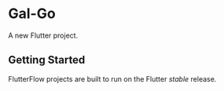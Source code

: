 # Gal-Go

A new Flutter project.

## Getting Started

FlutterFlow projects are built to run on the Flutter _stable_ release.
